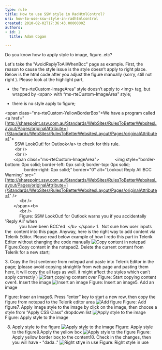 ```yaml
---
type: rule
title: How to use SSW style in RadHtmlControl?
uri: how-to-use-ssw-style-in-radhtmlcontrol
created: 2010-02-02T17:36:43.0000000Z
authors:
- id: 1
  title: Adam Cogan

---
```



Do you know how to apply style to image, figure..etc?

Let's take the "AvoidReplyToAllWhenBcc" page as example.
  First, the reason to cause the style issue is the style doesn’t apply to right place. Below is the html code after you adjust the figure manually (sorry, still not right ). Please look at the highlight part, 

- the “ms-rteCustom-ImageArea” style doesn’t apply to &lt;img&gt; tag, but wrapped by &lt;span&gt; with “ms-rteCustom-ImageArea” style;


- there is no style apply to figure;


&lt;span class="ms-rteCustom-YellowBorderBox"&gt;We have a program called &lt;a href="[http://sharepoint.ssw.com.au/Standards/WebSites/RulesToBetterWebsitesLayout/Pages/originalAttribute=](/Standards/WebSites/RulesToBetterWebsitesLayout/Pages/originalAttribute=)"&gt;
<br>        SSW LookOut! for Outlook&lt;/a&gt; to check for this rule.
<br>        &lt;br /&gt;
<br>        &lt;br /&gt;
<br>       &lt;span class="ms-rteCustom-ImageArea"&gt;
            &lt;img style="border-bottom: 0px solid; border-left: 0px solid; border-top: 0px solid;
<br>                border-right: 0px solid;" border="0" alt="Lookout Reply All BCC Warning" src="[http://sharepoint.ssw.com.au/Standards/WebSites/RulesToBetterWebsitesLayout/Pages/originalAttribute=](/Standards/WebSites/RulesToBetterWebsitesLayout/Pages/originalAttribute=)" /&gt;
<br>            &lt;br /&gt;
<br>       &lt;/span&gt;&lt;b&gt;
<br>            &lt;br /&gt;
<br>            Figure: SSW LookOut! for Outlook warns you if you accidentally 'Reply All' when
<br>            you have been BCC'ed  &lt;/b&gt; &lt;/span&gt;
 1.  Not sure how user inputs the  content into this page. Anyway, here is the right way to add content via Telerik Editor. Please read below example of how I redo this part in Telerik Editor without changing the code manually
![Copy content in notepad](/Standards/WebSites/RulesToBetterWebsitesLayout/Publishing%20Image/SaveContentInNotePad.jpg)
Figure:Copy content in the notepad2. Delete the current content from Telerik for a new start;

 3. Copy the first sentence from notepad and paste into Telerik Editor in the page; (please avoid copying straightly from web page and pasting them here, it will copy the all tags as well. it might affect the styles which can’t apply correctly )
![Start copying content over](/Standards/WebSites/RulesToBetterWebsitesLayout/Publishing%20Image/CopyFromNotePad.jpg)
Figure: Start copying content over4. Insert the image
![Insert an image](/Standards/WebSites/RulesToBetterWebsitesLayout/Publishing%20Image/InsertImage.jpg)
Figure: Insert an image5. Add an image

Figure: Inser an image6. Press “enter” key to start a new row, then copy the figure from notepad to the Telerik editor area
![Add figure](/Standards/WebSites/RulesToBetterWebsitesLayout/Publishing%20Image/ApplyStyleAddFigure.jpg)
Figure: Add figure7. Apply image style to the image by click on the image, then choose a style from “Apply CSS Class” dropdown list
![Apply style to the image](/Standards/WebSites/RulesToBetterWebsitesLayout/Publishing%20Image/ApplyStyleImageArea.jpg)
Figure: Apply style to the image

 8. Apply style to the figure
![Apply style to the image](/Standards/WebSites/RulesToBetterWebsitesLayout/Publishing%20Image/ApplyStyleImageArea.jpg)
Figure: Apply style to the figure9.Apply the yellow box
![Apply style to the figure](/Standards/WebSites/RulesToBetterWebsitesLayout/Publishing%20Image/ApplyStyleFigure.jpg)
Figure: Apply yellow border box to the content10. Check in the changes, then you will have - "dada.."
![Right stlye in use](/Standards/WebSites/RulesToBetterWebsitesLayout/Publishing%20Image/ApplyStyleResult.jpg)
 Figure: Right style in use

